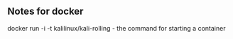 ## Notes for docker

docker run -i -t kalilinux/kali-rolling  - the command for starting a container
